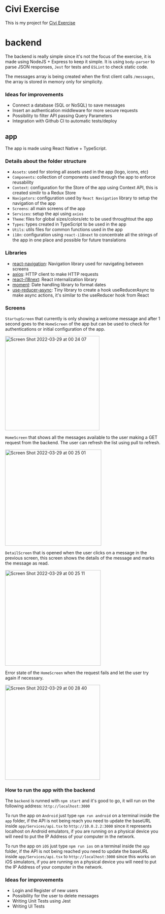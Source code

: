 # Civi Exercise

This is my project for [Civi Exercise](https://github.com/diogo-correia-tec/civi-frontend-mobile-exercise)

# backend

The backend is really simple since it's not the focus of the exercise, it is made using NodeJS + Express to keep it simple. It is using `body-parser` to parse JSON responses, `Jest` for tests and `ESLint` to check static code.

The messages array is being created when the first client calls `/messages`, the array is stored in memory only for simplicity.

### Ideas for improvements

- Connect a database (SQL or NoSQL) to save messages
- Insert an authentication middleware for more secure requests
- Possibility to filter API passing Query Parameters
- Integration with Github CI to automatic tests/deploy

## app

The app is made using React Native + TypeScript.

### Details about the folder structure

- `Assets`: used for storing all assets used in the app (logo, icons, etc)
- `Components`: collection of components used through the app to enforce reusability
- `Context`: configuration for the Store of the app using Context API, this is created similir to a Redux Store
- `Navigators`: configuration used by `React Navigation` library to setup the navigation of the app
- `Screens`: all main screens of the app
- `Services`: setup the api using `axios`
- `Theme`: files for global sizes/colors/etc to be used throughtout the app
- `Types`: types created in TypeScript to be used in the app
- `Utils`: utils files for common functions used in the app
- `i18n`: configuration using `react-i18next` to concentrate all the strings of the app in one place and possible for future translations

### Libraries

- [react-navigation](https://reactnavigation.org/): Navigation library used for navigating between screens
- [axios](https://github.com/axios/axios): HTTP client to make HTTP requests
- [react-i18next](https://react.i18next.com/): React internalization library
- [moment](https://momentjs.com/): Date handling library to format dates
- [use-reducer-async](https://github.com/dai-shi/use-reducer-async): Tiny library to create a hook useReducerAsync to make async actions, it's similar to the useReducer hook from React

### Screens

`StartupScreen` that currently is only showing a welcome message and after 1 second goes to the `HomeScreen` of the app but can be used to check for authentications or initial configuration of the app.

<img width="306" alt="Screen Shot 2022-03-29 at 00 24 07" src="https://user-images.githubusercontent.com/2154092/160527298-aa6f434f-fc1b-4566-ac8f-ef559e44fa8a.png">

`HomeScreen` that shows all the messages available to the user making a GET request from the backend. The user can refresh the list using pull to refresh.

<img width="312" alt="Screen Shot 2022-03-29 at 00 25 01" src="https://user-images.githubusercontent.com/2154092/160527316-9bbbd10d-7a2e-4805-94aa-e981821f34f2.png">

`DetailScreen` that is opened when the user clicks on a message in the previous screen, this screen shows the details of the message and marks the message as read.

<img width="310" alt="Screen Shot 2022-03-29 at 00 25 11" src="https://user-images.githubusercontent.com/2154092/160527331-286422c8-df11-4500-b810-07d030319d29.png">

Error state of the `HomeScreen` when the request fails and let the user try again if necessary.

<img width="308" alt="Screen Shot 2022-03-29 at 00 28 40" src="https://user-images.githubusercontent.com/2154092/160527406-6735b979-1c80-4d8a-8e1d-c1352de41e9a.png">

### How to run the app with the backend

The `backend` is runned with `npm start` and it's good to go, it will run on the following address: `http://localhost:3000`

To run the app on `Android` just type `npm run android` on a terminal inside the `app` folder, if the API is not being reach you need to update the baseURL inside `app/Services/api.tsx` to `http://10.0.2.2:3000` since it represents localhost on Android emulators, if you are running on a physical device you will need to put the IP Address of your computer in the network.

To run the app on `iOS` just type `npm run ios` on a terminal inside the `app` folder, if the API is not being reached you need to update the baseURL inside `app/Services/api.tsx` to `http://localhost:3000` since this works on iOS simulators, if you are running on a physical device you will need to put the IP Address of your computer in the network.

### Ideas for improvements

- Login and Register of new users
- Possibility for the user to delete messages
- Writing Unit Tests using Jest
- Writing UI Tests
